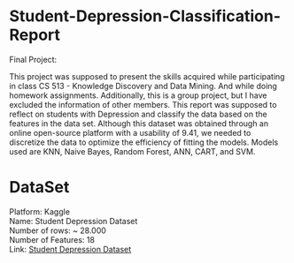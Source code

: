 ﻿# Student-Depression-Classification-Report

<p>Final Project:<br>
  
This project was supposed to present the skills acquired while participating in class CS 513 - Knowledge Discovery and Data Mining. And while doing homework assignments. Additionally, this is a group project, but I have excluded the information of other members. This report was supposed to reflect on students with Depression and classify the data based on the features in the data set. Although this dataset was obtained through an online open-source platform with a usability of 9.41, we needed to discretize the data to optimize the efficiency of fitting the models. Models used are KNN, Naive Bayes, Random Forest, ANN, CART, and SVM.</p>

# DataSet

<p>Platform: Kaggle<br>
  Name: Student Depression Dataset<br>
  Number of rows: ~ 28.000<br> 
  Number of Features: 18<br>
  Link: <a placeholder="Student Depression Dataset" href="https://www.kaggle.com/datasets/hopesb/student-depression-dataset">Student Depression Dataset</a>
</p>
